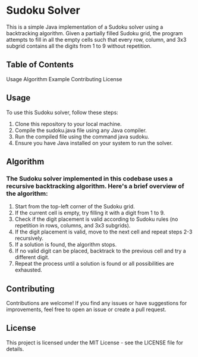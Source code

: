 # Sudoku Solver

This is a simple Java implementation of a Sudoku solver using a backtracking algorithm.
Given a partially filled Sudoku grid, the program attempts to fill in all the empty cells such that every row, column, 
and 3x3 subgrid contains all the digits from 1 to 9 without repetition.

## Table of Contents
Usage
Algorithm
Example
Contributing
License

## Usage
To use this Sudoku solver, follow these steps:

1) Clone this repository to your local machine.
2) Compile the sudoku.java file using any Java compiler.
3) Run the compiled file using the command java sudoku.
4) Ensure you have Java installed on your system to run the solver.

## Algorithm
### The Sudoku solver implemented in this codebase uses a recursive backtracking algorithm. Here's a brief overview of the algorithm:

1) Start from the top-left corner of the Sudoku grid.
2) If the current cell is empty, try filling it with a digit from 1 to 9.
3) Check if the digit placement is valid according to Sudoku rules (no repetition in rows, columns, and 3x3 subgrids).
4) If the digit placement is valid, move to the next cell and repeat steps 2-3 recursively.
5) If a solution is found, the algorithm stops.
6) If no valid digit can be placed, backtrack to the previous cell and try a different digit.
7) Repeat the process until a solution is found or all possibilities are exhausted.

## Contributing
Contributions are welcome! If you find any issues or have suggestions for improvements, feel free to open an issue or create a pull request.

## License
This project is licensed under the MIT License - see the LICENSE file for details.
